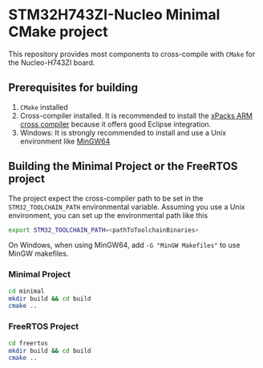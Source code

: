 # STM32H743ZI-Nucleo Minimal CMake project

This repository provides most components to cross-compile with `CMake` for the Nucleo-H743ZI board.

## Prerequisites for building

1. `CMake` installed
2. Cross-compiler installed. It is recommended to install the [xPacks ARM cross compiler](https://xpack.github.io/arm-none-eabi-gcc/install/)
   because it offers good Eclipse integration.
3. Windows: It is strongly recommended to install and use a Unix environment like [MinGW64](https://www.msys2.org/)

## Building the Minimal Project or the FreeRTOS project

The project expect the cross-compiler path to be set in the `STM32_TOOLCHAIN_PATH` environmental
variable. Assuming you use a Unix environment, you can set up the environmental path like this

```sh
export STM32_TOOLCHAIN_PATH=<pathToToolchainBinaries>
```

On Windows, when using MinGW64, add `-G "MinGW Makefiles"` to use MinGW makefiles.

### Minimal Project

```sh
cd minimal
mkdir build && cd build
cmake ..
```

### FreeRTOS Project

```sh
cd freertos
mkdir build && cd build
cmake ..
```
